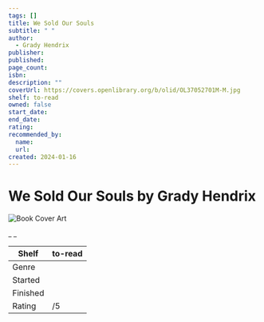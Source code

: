 ```yaml
---
tags: []
title: We Sold Our Souls
subtitle: " "
author:
  - Grady Hendrix
publisher:
published:
page_count:
isbn:
description: ""
coverUrl: https://covers.openlibrary.org/b/olid/OL37052701M-M.jpg
shelf: to-read
owned: false
start_date:
end_date:
rating:
recommended_by:
  name:
  url:
created: 2024-01-16
---
```


# We Sold Our Souls by Grady Hendrix

![Book Cover Art](https://covers.openlibrary.org/b/olid/OL37052701M-M.jpg)

_ _

| Shelf | to-read |
| --- | --- |
| Genre |  |
| Started |  |
| Finished |  |
| Rating | /5 |
